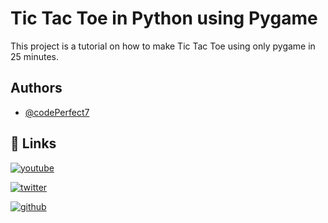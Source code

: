 
# Tic Tac Toe in Python using Pygame

This project is a tutorial on how to make Tic Tac Toe using only pygame in 25 minutes.


## Authors

- [@codePerfect7](https://www.github.com/codePerfect7)

## 🔗 Links
[![youtube](https://img.shields.io/youtube/channel/subscribers/UC-QjHawhd7_p2fR08jW4q_A
)](https://youtube.com/@codeperfect)

[![twitter](https://img.shields.io/twitter/follow/codePerfect7
)](https://twitter.com/codePerfect7)

[![github](https://img.shields.io/github/followers/codePerfect7)](https://github.com/codePerfect7)
